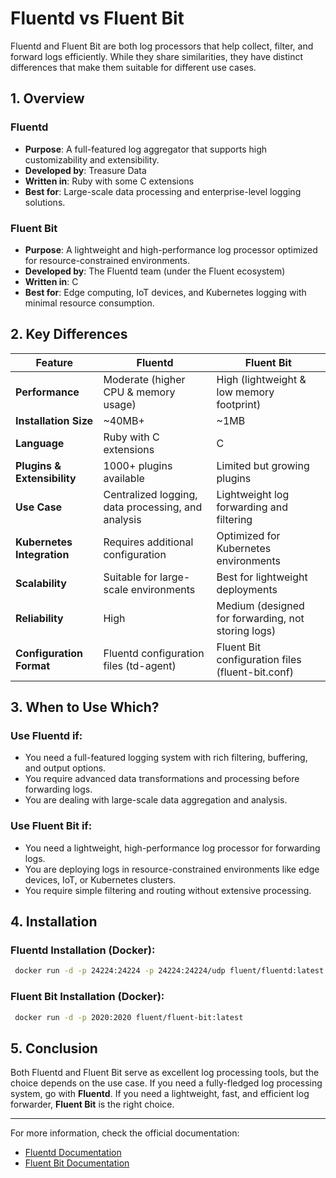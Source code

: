 # Fluentd vs Fluent Bit

Fluentd and Fluent Bit are both log processors that help collect, filter, and forward logs efficiently. While they share similarities, they have distinct differences that make them suitable for different use cases.

## 1. Overview

### Fluentd
- **Purpose**: A full-featured log aggregator that supports high customizability and extensibility.
- **Developed by**: Treasure Data
- **Written in**: Ruby with some C extensions
- **Best for**: Large-scale data processing and enterprise-level logging solutions.

### Fluent Bit
- **Purpose**: A lightweight and high-performance log processor optimized for resource-constrained environments.
- **Developed by**: The Fluentd team (under the Fluent ecosystem)
- **Written in**: C
- **Best for**: Edge computing, IoT devices, and Kubernetes logging with minimal resource consumption.

## 2. Key Differences

| Feature         | Fluentd | Fluent Bit |
|---------------|---------|-----------|
| **Performance** | Moderate (higher CPU & memory usage) | High (lightweight & low memory footprint) |
| **Installation Size** | ~40MB+ | ~1MB |
| **Language** | Ruby with C extensions | C |
| **Plugins & Extensibility** | 1000+ plugins available | Limited but growing plugins |
| **Use Case** | Centralized logging, data processing, and analysis | Lightweight log forwarding and filtering |
| **Kubernetes Integration** | Requires additional configuration | Optimized for Kubernetes environments |
| **Scalability** | Suitable for large-scale environments | Best for lightweight deployments |
| **Reliability** | High | Medium (designed for forwarding, not storing logs) |
| **Configuration Format** | Fluentd configuration files (td-agent) | Fluent Bit configuration files (fluent-bit.conf) |

## 3. When to Use Which?

### Use Fluentd if:
- You need a full-featured logging system with rich filtering, buffering, and output options.
- You require advanced data transformations and processing before forwarding logs.
- You are dealing with large-scale data aggregation and analysis.

### Use Fluent Bit if:
- You need a lightweight, high-performance log processor for forwarding logs.
- You are deploying logs in resource-constrained environments like edge devices, IoT, or Kubernetes clusters.
- You require simple filtering and routing without extensive processing.

## 4. Installation

### Fluentd Installation (Docker):
```sh
 docker run -d -p 24224:24224 -p 24224:24224/udp fluent/fluentd:latest
```

### Fluent Bit Installation (Docker):
```sh
 docker run -d -p 2020:2020 fluent/fluent-bit:latest
```

## 5. Conclusion
Both Fluentd and Fluent Bit serve as excellent log processing tools, but the choice depends on the use case. If you need a fully-fledged log processing system, go with **Fluentd**. If you need a lightweight, fast, and efficient log forwarder, **Fluent Bit** is the right choice.

---

For more information, check the official documentation:
- [Fluentd Documentation](https://docs.fluentd.org/)
- [Fluent Bit Documentation](https://docs.fluentbit.io/)
